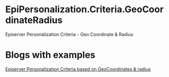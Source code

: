 # EpiPersonalization.Criteria.GeoCoordinateRadius
Episerver Personalization Criteria - Geo Coordinate  &amp; Radius
# Blogs with examples
[Episerver Personalization Criteria based on GeoCoordinates & radius](https://naveedulhaq.com/index.php/episerver/episerver-personalization-criteria-based-on-geocoordinates-radius/ "Naveed Ul-Haq's Blog")
